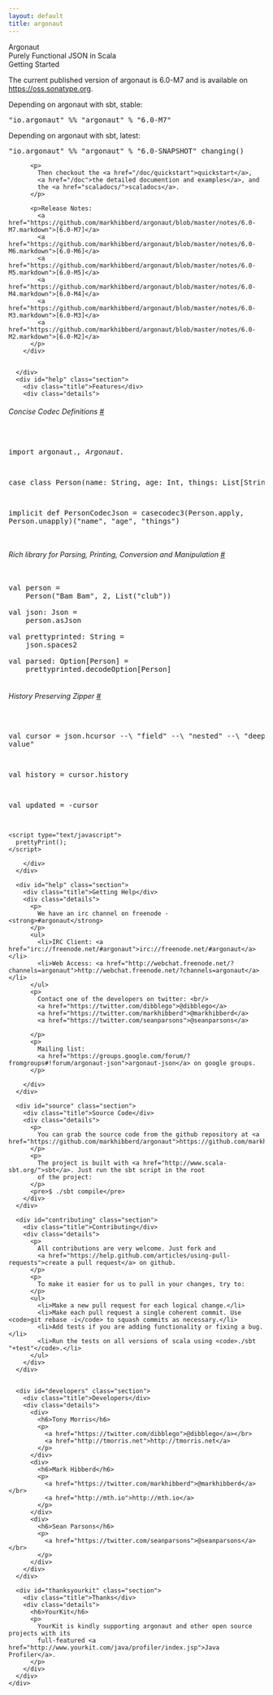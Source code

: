 ```yaml
---
layout: default
title: argonaut
---
```


<div id="banner">
  <div class="guts">
    <div id="project">
      Argonaut
    </div>
    <div id="byline">
      Purely Functional JSON in Scala
    </div>
  </div>
</div>
<div id="main">
  <div class="guts">
    <div id="detail">
      <div id="started" class="section">
        <div class="title">Getting Started</div>
        <div class="details">
          <p>
            The current published version of argonaut is 6.0-M7 and is
            available on <a href="https://oss.sonatype.org">https://oss.sonatype.org</a>.
          </p>
          <p>Depending on argonaut with sbt, stable:</p>
          <pre>"io.argonaut" %% "argonaut" % "6.0-M7"     </pre>
          <p>Depending on argonaut with sbt, latest:</p>
          <pre>"io.argonaut" %% "argonaut" % "6.0-SNAPSHOT" changing()      </pre>

          <p>
            Then checkout the <a href="/doc/quickstart">quickstart</a>,
            <a href="/doc">the detailed documention and examples</a>, and
            the <a href="scaladocs/">scaladocs</a>.
          </p>

          <p>Release Notes:
            <a href="https://github.com/markhibberd/argonaut/blob/master/notes/6.0-M7.markdown">[6.0-M7]</a>
            <a href="https://github.com/markhibberd/argonaut/blob/master/notes/6.0-M6.markdown">[6.0-M6]</a>
            <a href="https://github.com/markhibberd/argonaut/blob/master/notes/6.0-M5.markdown">[6.0-M5]</a>
            <a href="https://github.com/markhibberd/argonaut/blob/master/notes/6.0-M4.markdown">[6.0-M4]</a>
            <a href="https://github.com/markhibberd/argonaut/blob/master/notes/6.0-M3.markdown">[6.0-M3]</a>
            <a href="https://github.com/markhibberd/argonaut/blob/master/notes/6.0-M2.markdown">[6.0-M2]</a>
          </p>
        </div>


      </div>
      <div id="help" class="section">
        <div class="title">Features</div>
        <div class="details">
<h6>Concise Codec Definitions <a href="/doc/codec">#</a></h6>
<pre class="prettyprint lang-scala linenums shift">

import argonaut._, Argonaut._

case class Person(name: String, age: Int, things: List[String])

implicit def PersonCodecJson =
  casecodec3(Person.apply, Person.unapply)("name", "age", "things")

</pre>

<h6>Rich library for Parsing, Printing, Conversion and Manipulation <a href="/doc/parsing">#</a></h6>

<pre class="prettyprint lang-scala linenums:9 shift">

val person =
    Person("Bam Bam", 2, List("club"))

val json: Json =
    person.asJson

val prettyprinted: String =
    json.spaces2

val parsed: Option[Person] =
    prettyprinted.decodeOption[Person]

</pre>

<h6>History Preserving Zipper <a href="/doc/zipper">#</a></h6>
<pre class="prettyprint lang-scala linenums:22 shift">

val cursor =
    json.hcursor --\ "field" --\ "nested" --\ "deep" := "new value"

val history =
    cursor.history

val updated =
    -cursor

</pre>

    <script type="text/javascript">
      prettyPrint();
    </script>

        </div>
      </div>

      <div id="help" class="section">
        <div class="title">Getting Help</div>
        <div class="details">
          <p>
            We have an irc channel on freenode - <strong>#argonaut</strong>
          </p>
          <ul>
            <li>IRC Client: <a href="irc://freenode.net/#argonaut">irc://freenode.net/#argonaut</a></li>
            <li>Web Access: <a href="http://webchat.freenode.net/?channels=argonaut">http://webchat.freenode.net/?channels=argonaut</a></li>
          </ul>
          <p>
            Contact one of the developers on twitter: <br/>
            <a href="https://twitter.com/dibblego">@dibblego</a>
            <a href="https://twitter.com/markhibberd">@markhibberd</a>
            <a href="https://twitter.com/seanparsons">@seanparsons</a>

          </p>
          <p>
            Mailing list:
            <a href="https://groups.google.com/forum/?fromgroups#!forum/argonaut-json">argonaut-json</a> on google groups.
          </p>

        </div>
      </div>

      <div id="source" class="section">
        <div class="title">Source Code</div>
        <div class="details">
          <p>
            You can grab the source code from the github repository at <a href="https://github.com/markhibberd/argonaut">https://github.com/markhibberd/argonaut</a>
          </p>
          <p>
            The project is built with <a href="http://www.scala-sbt.org/">sbt</a>. Just run the sbt script in the root
            of the project:
          </p>
          <pre>$ ./sbt compile</pre>
        </div>
      </div>

      <div id="contributing" class="section">
        <div class="title">Contributing</div>
        <div class="details">
          <p>
            All contributions are very welcome. Just fork and
            <a href="https://help.github.com/articles/using-pull-requests">create a pull request</a> on github.
          </p>
          <p>
            To make it easier for us to pull in your changes, try to:
          </p>
          <ul>
            <li>Make a new pull request for each logical change.</li>
            <li>Make each pull request a single coherent commit. Use <code>git rebase -i</code> to squash commits as necessary.</li>
            <li>Add tests if you are adding functionality or fixing a bug.</li>
            <li>Run the tests on all versions of scala using <code>./sbt "+test"</code>.</li>
          </ul>
        </div>
      </div>


      <div id="developers" class="section">
        <div class="title">Developers</div>
        <div class="details">
          <div>
            <h6>Tony Morris</h6>
            <p>
              <a href="https://twitter.com/dibblego">@dibblego</a></br>
              <a href="http://tmorris.net">http://tmorris.net</a>
            </p>
          </div>
          <div>
            <h6>Mark Hibberd</h6>
            <p>
              <a href="https://twitter.com/markhibberd">@markhibberd</a></br>
              <a href="http://mth.io">http://mth.io</a>
            </p>
          </div>
          <div>
            <h6>Sean Parsons</h6>
            <p>
              <a href="https://twitter.com/seanparsons">@seanparsons</a></br>
            </p>
          </div>
        </div>
      </div>

      <div id="thanksyourkit" class="section">
        <div class="title">Thanks</div>
        <div class="details">
          <h6>YourKit</h6>
          <p>
            YourKit is kindly supporting argonaut and other open source projects with its
            full-featured <a href="http://www.yourkit.com/java/profiler/index.jsp">Java Profiler</a>.
          </p>
        </div>
      </div>
    </div>
  </div>

</div>
